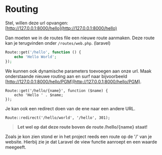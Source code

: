 
# Routing

Stel, willen deze url opvangen:  
[http://127.0.0.1:8000/hello](http://127.0.0.1:8000/hello)

Dan moeten we in de routes file een nieuwe route aanmaken. Deze route kan je terugvinden onder `/routes/web.php`. (laravel)

```php
Route::get('/hello', function () {
    echo 'Hello World';
});
```

We kunnen ook dynamische parameters toevoegen aan onze url. Maak onderstaande nieuwe routing aan en surf naar bijvoorbeeld [http://127.0.0.1:8000/hello/PGM](http://127.0.0.1:8000/hello/PGM). 

```
Route::get('/hello/{name}', function ($name) {
    echo 'Hello ' . $name;
});
```

Je kan ook een redirect doen van de ene naar een andere URL.

```
Route::redirect('/hello/world', '/hello', 301);
```

> **Let wel op dat deze route boven de route /hello/{name} staat!**

Zoals je kon zien stond er in het project reeds een route op de '/' van je website. Hierbij zie je dat Laravel de view functie aanroept en een waarde meegeeft.
